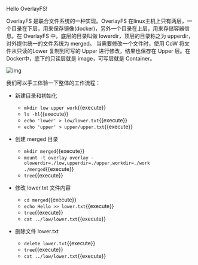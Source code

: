 Hello OverlayFS!

OverlayFS 是联合文件系统的一种实现。OverlayFS 在linux主机上只有两层，一个目录在下层，用来保存镜像(docker)，另外一个目录在上层，用来存储容器信息。在 OverlayFS 中，底层的目录叫做 lowerdir，顶层的目录称之为 upperdir，对外提供统一的文件系统为 merged。 当需要修改一个文件时，使用 CoW 将文件从只读的Lower 复制到可写的 Upper 进行修改，结果也保存在 Upper 层。在Docker中，底下的只读层就是 image，可写层就是 Container。



![img](https://www.do1618.com/wp-content/uploads/2020/06/overlayfs.jpeg)



我们可以手工体验一下整体的工作流程：

* 新建目录和初始化

  * `mkdir low upper work`{{execute}}
  * `ls -hl`{{execute}}
  * `echo 'lower' > low/lower.txt`{{execute}}
  * `echo 'upper' > upper/upper.txt`{{execute}}

* 创建 merged 目录

  * `mkdir merged`{{execute}}
  * `mount -t overlay overlay -olowerdir=./low,upperdir=./upper,workdir=./work ./merged`{{execute}}
  * `tree`{{execute}}

* 修改 lower.txt 文件内容

  * `cd merged`{{execute}}
  * `echo Hello >> lower.txt`{{execute}}
  * `tree`{{execute}}
  * `cat ../low/lower.txt`{{execute}}

* 删除文件 lower.txt 

  * `delete lower.txt`{{execute}}
  * `tree`{{execute}}
  * `cat ../low/lower.txt`{{execute}}

  

